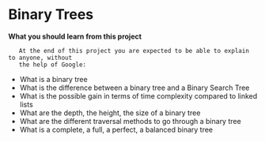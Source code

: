 # Binary Trees
**What you should learn from this project**

       At the end of this project you are expected to be able to explain to anyone, without
       the help of Google:

* What is a binary tree
* What is the difference between a binary tree and a Binary Search Tree
* What is the possible gain in terms of time complexity compared to linked lists
* What are the depth, the height, the size of a binary tree
* What are the different traversal methods to go through a binary tree
* What is a complete, a full, a perfect, a balanced binary tree

